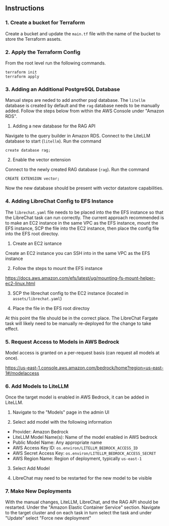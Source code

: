 

## Instructions

### 1. Create a bucket for Terraform

Create a bucket and update the `main.tf` file with the name of the bucket to store the Terraform assets.

### 2. Apply the Terraform Config

From the root level run the following commands.

```
terraform init
terraform apply
```

### 3. Adding an Additional PostgreSQL Database

Manual steps are neded to add another psql database. The `litellm` database is created by default and the `rag` database
needs to be manually added. Follow the steps below from within the AWS Console under "Amazon RDS".

1. Adding a new database for the RAG API

Navigate to the query builder in Amazon RDS. Connect to the LiteLLM database to start (`litellm`). Run the command

```
create database rag;
```

2. Enable the vector extension

Connect to the newly created RAG database (`rag`). Run the command

```
CREATE EXTENSION vector;
```

Now the new database should be present with vector datastore capabilities.

### 4. Adding LibreChat Config to EFS Instance

The `librechat.yaml` file needs to be placed into the the EFS instance so that the LibreChat task can run correctly.
The current approach recommended is to make an EC2 instance in the same VPC as the EFS instance, mount the EFS instance,
SCP the file into the EC2 instance, then place the config file into the EFS root directoy.

1. Create an EC2 isntance

Create an EC2 instance you can SSH into in the same VPC as the EFS instance

2. Follow the steps to mount the EFS instance

https://docs.aws.amazon.com/efs/latest/ug/mounting-fs-mount-helper-ec2-linux.html

3. SCP the librechat config to the EC2 instance (located in `assets/librechat.yaml`)

4. Place the file in the EFS root directoy


At this point the file should be in the correct place. The LibreChat Fargate task will likely need to be manually
re-deployed for the change to take effect.

### 5. Request Access to Models in AWS Bedrock

Model access is granted on a per-request basis (can request all models at once).

https://us-east-1.console.aws.amazon.com/bedrock/home?region=us-east-1#/modelaccess


### 6. Add Models to LiteLLM

Once the target model is enabled in AWS Bedrock, it can be added in LiteLLM.

1. Navigate to the "Models" page in the admin UI

2. Select add model with the following information

* Provider: Amazon Bedrock
* LiteLLM Model Name(s): Name of the model enabled in AWS bedrock
* Public Model Name: Any appropriate name
* AWS Access Key ID: `os.environ/LITELLM_BEDROCK_ACCESS_ID`
* AWS Secret Access Key: `os.environ/LITELLM_BEDROCK_ACCESS_SECRET`
* AWS Region Name: Region of deployment, typically `us-east-1`

3. Select Add Model

4. LibreChat may need to be restarted for the new model to be visible

### 7. Make New Deployments

With the manual changes, LiteLLM, LibreChat, and the RAG API should be restarted.
Under the "Amazon Elastic Container Service" section. Navigate to the target cluster and
on each task in turn select the task and under "Update" select "Force new deployment" 
